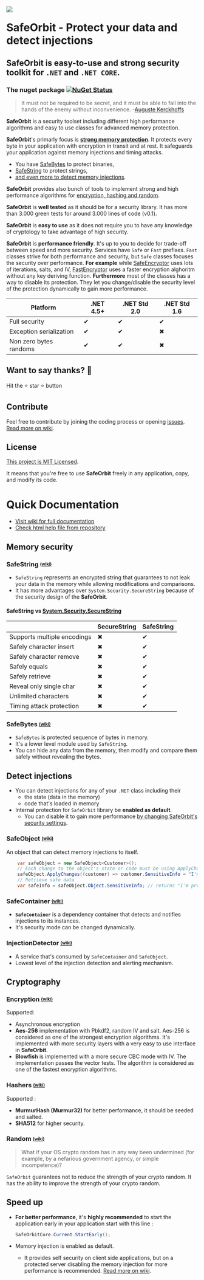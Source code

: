 


<img align="left" src="https://raw.githubusercontent.com/undergroundwires/SafeOrbit/master/docs/img/logo/logo_60x60.png"> 

# **SafeOrbit** - Protect your data and detect injections

## SafeOrbit is easy-to-use and strong security toolkit for `.NET` and `.NET CORE`.

### The nuget package  [![NuGet Status](https://img.shields.io/nuget/v/SafeOrbit.svg?style=flat)](https://www.nuget.org/packages/SafeOrbit/)

> It must not be required to be secret, and it must be able to fall into the hands of the enemy without inconvenience.
> -[Auguste Kerckhoffs](https://en.wikipedia.org/wiki/Kerckhoffs%27s_principle)

 **SafeOrbit** is a security toolset including different high performance algorithms and easy to use classes for advanced memory protection.

**SafeOrbit**'s primarly focus is [**strong memory protection**](#memory-security). It protects every byte in your application with encryption in transit and at rest. It safeguards your application against memory injections and timing attacks.

* You have [SafeBytes](#safebytes#) to protect binaries,
* [SafeString](#safestring#) to protect strings,
* [and even more to detect memory injections](#protect-your-classes#).

**SafeOrbit** provides also bunch of tools to implement strong and high performance algorithms for [encryption, hashing and random](#cryptography).

**SafeOrbit** is **well tested** as it should be for a security library. It has more than 3.000 green tests for around 3.000 lines of code (v0.1).

**SafeOrbit** is **easy to use** as it does not require you to have any knowledge of cryptology to take advantage of high security.

**SafeOrbit** is **performance friendly**. It's up to you to decide for trade-off between speed and more security. Services have `Safe` or `Fast` prefixes. `Fast` classes strive for both performance and security, but `Safe` classes focuses the security over performance. **For example** while [SafeEncryptor](#aes-the-ISafeEncrpytor) uses lots of iterations, salts, and IV, [FastEncryptor](#blowfish-the-IFastEncryptor) uses a faster encryption alghoritm without any key deriving function. **Furthermore** most of the classes has a way to disable its protection. They let you change/disable the security level of the protection dynamically to gain more performance.


|                 Platform |  .NET 4.5+   | .NET Std 2.0 | .NET Std 1.6 |
|--------------------------|--------------|--------------|--------------|
|            Full security |     ✔        |       ✔     |       ✔     |
|  Exception serialization |     ✔        |       ✔     |       ✖     |
|   Non zero bytes randoms |     ✔        |       ✔     |       ✖     |

## Want to say thanks? :beer:

Hit the :star: star :star: button

## Contribute

Feel free to contribute by joining the coding process or opening [issues](https://github.com/undergroundwires/safeOrbit/issues). [Read more on wiki](https://github.com/undergroundwires/SafeOrbit/wiki/Contribute).

## License

[This project is MIT Licensed](LICENSE).

It means that you're free to use **SafeOrbit** freely in any application, copy, and modify its code.

# Quick Documentation

* [Visit wiki for full documentation](https://github.com/undergroundwires/SafeOrbit/wiki)
* [Check html help file from repository](./docs/Help.chm)

## Memory security

### SafeString <sub><sup>[(wiki)](https://github.com/undergroundwires/SafeOrbit/wiki/SafeBytes)</sub></sup>

* `SafeString` represents an encrypted string that guarantees to not leak your data in the memory while allowing modifications and comparisons.
* It has more advantages over `System.Security.SecureString` because of the security design of the **SafeOrbit**.

#### SafeString vs [System.Security.SecureString](https://msdn.microsoft.com/en-us/library/system.security.securestring(v=vs.110).aspx)

|                              | SecureString | SafeString |
|------------------------------|--------------|------------|
|  Supports multiple encodings |       ✖     |     ✔      |
|      Safely character insert |       ✖     |     ✔      |
|      Safely character remove |       ✖     |     ✔      |
|                Safely equals |       ✖     |     ✔      |
|              Safely retrieve |       ✖     |     ✔      |
|      Reveal only single char |       ✖     |     ✔      |
|         Unlimited characters |       ✖     |     ✔      |
|     Timing attack protection |       ✖     |     ✔      |

### SafeBytes <sub><sup>[(wiki)](https://github.com/undergroundwires/SafeOrbit/wiki/SafeBytes)</sub></sup>

* `SafeBytes` is protected sequence of bytes in memory.
* It's a lower level module used by `SafeString`.
* You can hide any data from the memory, then modify and compare them safely without revealing the bytes.

## Detect injections

* You can detect injections for any of your `.NET` class including their
  * the state (data in the memory)
  * code that's loaded in memory
* Internal protection for `SafeOrbit` library be **enabled as default**.
  * You can disable it to gain more performance [by changing SafeOrbit's security settings](https://github.com/undergroundwires/SafeOrbit/wiki/Library-settings#change-security-settings).

### SafeObject <sub><sup>[(wiki)](https://github.com/undergroundwires/SafeOrbit/wiki/SafeObject)</sub></sup>

An object that can detect memory injections to itself.

```C#
    var safeObject = new SafeObject<Customer>();
    // Each change to the object's state or code must be using ApplyChanges
    safeObject.ApplyChanges((customer) => customer.SensitiveInfo = "I'm protected!");
    // Retrieve safe data
    var safeInfo = safeObject.Object.SensitiveInfo; // returns "I'm protected!" or alerts if any injection is detected
```

### SafeContainer <sub><sup>[(wiki)](https://github.com/undergroundwires/SafeOrbit/wiki/SafeContainer)</sub></sup>

* **`SafeContainer`** is a dependency container that detects and notifies injections to its instances.
* It's security mode can be changed dynamically.

### InjectionDetector <sub><sup>[(wiki)](https://github.com/undergroundwires/SafeOrbit/wiki/InjectionDetector)</sub></sup>

* A service that's consumed by `SafeContainer` and `SafeObject`.
* Lowest level of the injection detection and alerting mechanism.

## Cryptography

### Encryption <sub><sup>[(wiki)](https://github.com/undergroundwires/SafeOrbit/wiki/Encryption)</sub></sup>

Supported:

* Asynchronous encryption
* **Aes-256** implementation with Pbkdf2, random IV and salt. Aes-256 is considered as one of the strongest encryption algorithms. It's implemented with more security layers with a very easy to use interface in **SafeOrbit**.
* **Blowfish** is implemented with a more secure CBC mode with IV. The implementation passes the vector tests. The algorithm is considered as one of the fastest encryption algorithms.

### Hashers <sub><sup>[(wiki)](https://github.com/undergroundwires/SafeOrbit/wiki/Hashers)</sub></sup>

Supported :

* **MurmurHash (Murmur32)** for better performance, it should be seeded and salted.
* **SHA512** for higher security.

### Random <sub><sup>[(wiki)](https://github.com/undergroundwires/SafeOrbit/wiki/Random)</sub></sup>

> What if your OS crypto random has in any way been undermined (for example, by a nefarious government agency, or simple incompetence)?

`SafeOrbit` guarantees not to reduce the strength of your crypto random. It has the ability to improve the strength of your crypto random.

## Speed up

* **For better performance**, it's **highly recommended** to start the application early in your application start with this line :

    ```C#
    SafeOrbitCore.Current.StartEarly();
    ```

* Memory injection is enabled as default.
  * It provides self security on client side applications, but on a protected server disabling the memory injection for more performance is recommended. [Read more on wiki](https://github.com/undergroundwires/SafeOrbit/wiki/Library-settings#change-security-settings).
